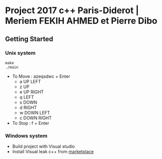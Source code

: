# Project 2017 c++ Paris-Diderot | Meriem FEKIH AHMED et Pierre Dibo


## Getting Started

### Unix system

```
make 
./main
```
- To Move : azeqsdwc + Enter
    - a UP LEFT
    - z UP
    - e UP RIGHT
    - q LEFT
    - s DOWN
    - d RIGHT
    - w DOWN LEFT
    - c DOWN RIGHT
- To Stop : f + Enter
### Windows system

- Build project with Visual studio
- Install Visual leak c++ from [marketplace](https://marketplace.visualstudio.com/items?itemName=ArkadyShapkin.VisualLeakDetectorforVisualC)